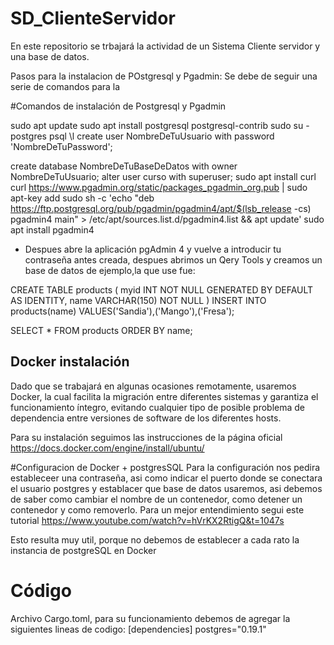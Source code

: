 
# SD_ClienteServidor
En este repositorio se trbajará la actividad de un Sistema Cliente servidor y una base de datos.

Pasos para la instalacion de POstgresql y Pgadmin:
Se debe de seguir una serie de comandos para la 

#Comandos de instalación de Postgresql y Pgadmin

sudo apt update
sudo apt install postgresql postgresql-contrib
sudo su - postgres
psql
\l
create user NombreDeTuUsuario with password 'NombreDeTuPassword';

create database NombreDeTuBaseDeDatos with owner NombreDeTuUsuario;
alter user curso with superuser;
sudo apt install curl
curl https://www.pgadmin.org/static/packages_pgadmin_org.pub | sudo apt-key add
sudo sh -c 'echo "deb https://ftp.postgresql.org/pub/pgadmin/pgadmin4/apt/$(lsb_release -cs) pgadmin4 main" > /etc/apt/sources.list.d/pgadmin4.list && apt update'
sudo apt install pgadmin4

* Despues abre la aplicación pgAdmin 4 y vuelve a introducir tu contraseña antes creada, despues abrimos un Qery Tools y creamos un base de datos de ejemplo,la que use fue:

CREATE TABLE products (
	myid INT NOT NULL GENERATED BY DEFAULT AS IDENTITY,
	name VARCHAR(150) NOT NULL
)
INSERT INTO products(name) VALUES('Sandia'),('Mango'),('Fresa');

SELECT * FROM products ORDER BY name;

## Docker instalación 
Dado que se trabajará en algunas ocasiones remotamente, usaremos Docker, la cual facilita la migración entre diferentes sistemas y garantiza el funcionamiento íntegro, evitando cualquier tipo de posible problema de dependencia entre versiones de software de los diferentes hosts.

Para su instalación seguimos las instrucciones de la página oficial https://docs.docker.com/engine/install/ubuntu/

#Configuracion de Docker + postgresSQL
Para la configuración nos pedira estableceer una contraseña, asi como indicar el puerto donde se conectara el usuario postgres y establacer que base de datos usaremos, asi debemos de saber como cambiar el nombre de un contenedor, como detener un contenedor y como removerlo. Para un mejor entendimiento segui este tutorial https://www.youtube.com/watch?v=hVrKX2RtigQ&t=1047s

Esto resulta muy util, porque no debemos de establecer a cada rato la instancia de postgreSQL en Docker

# Código

Archivo Cargo.toml, para su funcionamiento debemos de agregar la siguientes lineas de codigo:
[dependencies]
postgres="0.19.1"
